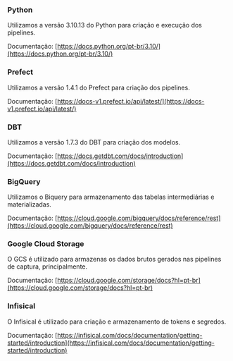 ### Python

Utilizamos a versão 3.10.13 do Python para criação e execução dos pipelines.

Documentação: [https://docs.python.org/pt-br/3.10/](https://docs.python.org/pt-br/3.10/)

### Prefect

Utilizamos a versão 1.4.1 do Prefect para criação dos pipelines.

Documentação: [https://docs-v1.prefect.io/api/latest/](https://docs-v1.prefect.io/api/latest/)

### DBT

Utilizamos a versão 1.7.3 do DBT para criação dos modelos.

Documentação: [https://docs.getdbt.com/docs/introduction](https://docs.getdbt.com/docs/introduction)

### BigQuery

Utilizamos o Biquery para armazenamento das tabelas intermediárias e materializadas.

Documentação: [https://cloud.google.com/bigquery/docs/reference/rest](https://cloud.google.com/bigquery/docs/reference/rest)

### Google Cloud Storage

O GCS é utilizado para armazenas os dados brutos gerados nas pipelines de captura, principalmente.

Documentação: [https://cloud.google.com/storage/docs?hl=pt-br](https://cloud.google.com/storage/docs?hl=pt-br)

### Infisical

O Infisical é utilizado para criação e armazenamento de tokens e segredos.

Documentação: [https://infisical.com/docs/documentation/getting-started/introduction](https://infisical.com/docs/documentation/getting-started/introduction)
